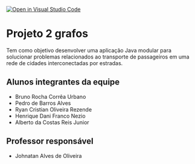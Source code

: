 [![Open in Visual Studio Code](https://classroom.github.com/assets/open-in-vscode-718a45dd9cf7e7f842a935f5ebbe5719a5e09af4491e668f4dbf3b35d5cca122.svg)](https://classroom.github.com/online_ide?assignment_repo_id=11963002&assignment_repo_type=AssignmentRepo)
# Projeto 2 grafos
 Tem como objetivo desenvolver uma aplicação Java modular para solucionar problemas relacionados ao transporte de passageiros em uma rede de cidades interconectadas por estradas. 

## Alunos integrantes da equipe

* Bruno Rocha Corrêa Urbano 
* Pedro de Barros Alves
* Ryan Cristian Oliveira Rezende
* Henrique Dani Franco Nezio
* Alberto da Costas Reis Junior


## Professor responsável 

* Johnatan Alves de Oliveira


